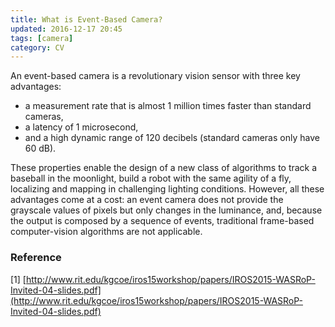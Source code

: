 ```yaml
---
title: What is Event-Based Camera?
updated: 2016-12-17 20:45
tags: [camera]
category: CV
---
```


An event-based camera is a revolutionary vision sensor with three key advantages: 

* a measurement rate that is almost 1 million times faster than standard cameras, 
* a latency of 1 microsecond, 
* and a high dynamic range of 120 decibels (standard cameras only have 60 dB). 

These properties enable the design of a new class of algorithms to track a baseball in the moonlight, build a robot with the same agility of a fly, localizing and mapping in challenging lighting conditions. However, all these advantages come at a cost: an event camera does not provide the grayscale values of pixels but only changes in the luminance, and, because the output is composed by a sequence of events, traditional frame-based computer-vision algorithms are not applicable.

### Reference

[1] [http://www.rit.edu/kgcoe/iros15workshop/papers/IROS2015-WASRoP-Invited-04-slides.pdf](http://www.rit.edu/kgcoe/iros15workshop/papers/IROS2015-WASRoP-Invited-04-slides.pdf)
